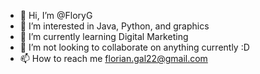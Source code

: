 - 👋 Hi, I’m @FloryG
- 👀 I’m interested in Java, Python, and graphics
- 🌱 I’m currently learning Digital Marketing
- 💞️ I’m not looking to collaborate on anything currently :D 
- 📫 How to reach me florian.gal22@gmail.com

<!---
FloryG/FloryG is a ✨ special ✨ repository because its `README.md` (this file) appears on your GitHub profile.
You can click the Preview link to take a look at your changes.
--->
